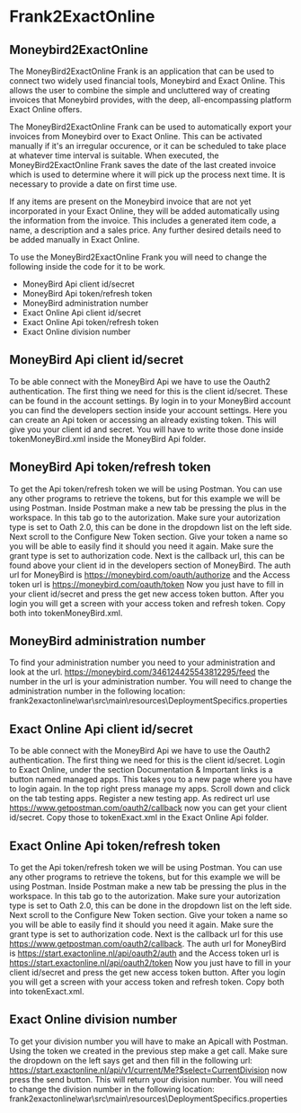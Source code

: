 # Frank2ExactOnline
## Moneybird2ExactOnline

The MoneyBird2ExactOnline Frank is an application that can be used to connect two widely used financial tools, Moneybird and Exact Online.
This allows the user to combine the simple and uncluttered way of creating invoices that Moneybird provides, with the deep, all-encompassing platform Exact Online offers.

The MoneyBird2ExactOnline Frank can be used to automatically export your invoices from Moneybird over to Exact Online.
This can be activated manually if it's an irregular occurence, or it can be scheduled to take place at whatever time interval is suitable.
When executed, the MoneyBird2ExactOnline Frank saves the date of the last created invoice which is used to determine where it will pick up the process next time.
It is necessary to provide a date on first time use.
 
If any items are present on the Moneybird invoice that are not yet incorporated in your Exact Online, they will be added automatically using the information from the invoice.
This includes a generated item code, a name, a description and a sales price. Any further desired details need to be added manually in Exact Online.

To use the MoneyBird2ExactOnline Frank you will need to change the following inside the code for it to be work.


- MoneyBird Api client id/secret
- MoneyBird Api token/refresh token
- MoneyBird administration number
- Exact Online Api client id/secret
- Exact Online Api token/refresh token
- Exact Online division number

## MoneyBird Api client id/secret
To be able connect with the MoneyBird Api we have to use the Oauth2 authentication. The first thing we need for this is the client id/secret.
These can be found in the account settings. By login in to your MoneyBird account you can find the developers section inside your account settings. Here you can create an Api token or accessing an already existing token. This will give you your client id and secret. You will have to write those done inside tokenMoneyBird.xml inside the MoneyBird Api folder.

## MoneyBird Api token/refresh token
To get the Api token/refresh token we will be using Postman. You can use any other programs to retrieve the tokens, but for this example we will be using Postman.
Inside Postman make a new tab be pressing the plus in the workspace. In this tab go to the autorization. Make sure your autorization type is set to Oath 2.0, this can be done in the dropdown list on the left side. Next scroll to the Configure New Token section.
Give your token a name so you will be able to easily find it should you need it again. Make sure the grant type is set to authorization code.
Next is the callback url, this can be found above your client id in the developers section of MoneyBird.
The auth url for MoneyBird is https://moneybird.com/oauth/authorize
and the Access token url is https://moneybird.com/oauth/token
Now you just have to fill in your client id/secret and press the get new access token button. After you login you will get a screen with your access token and refresh token. Copy both into tokenMoneyBird.xml.

## MoneyBird administration number
To find your administration number you need to your administration and look at the url. https://moneybird.com/346124425543812295/feed the number in the url is your administration number.
You will need to change the administration number in the following location:
frank2exactonline\war\src\main\resources\DeploymentSpecifics.properties

## Exact Online Api client id/secret
To be able connect with the MoneyBird Api we have to use the Oauth2 authentication. The first thing we need for this is the client id/secret.
Login to Exact Online, under the section Documentation & Important links is a button named managed apps. This takes you to a new page where you have to login again. In the top right press manage my apps. Scroll down and click on the tab testing apps. Register a new testing app. As redirect url use https://www.getpostman.com/oauth2/callback now you can get your client id/secret. Copy those to tokenExact.xml in the Exact Online Api folder.

## Exact Online Api token/refresh token
To get the Api token/refresh token we will be using Postman. You can use any other programs to retrieve the tokens, but for this example we will be using Postman.
Inside Postman make a new tab be pressing the plus in the workspace. In this tab go to the autorization. Make sure your autorization type is set to Oath 2.0, this can be done in the dropdown list on the left side. Next scroll to the Configure New Token section.
Give your token a name so you will be able to easily find it should you need it again. Make sure the grant type is set to authorization code.
Next is the callback url for this use https://www.getpostman.com/oauth2/callback.
The auth url for MoneyBird is https://start.exactonline.nl/api/oauth2/auth
and the Access token url is https://start.exactonline.nl/api/oauth2/token
Now you just have to fill in your client id/secret and press the get new access token button. After you login you will get a screen with your access token and refresh token. Copy both into tokenExact.xml.

## Exact Online division number
To get your division number you will have to make an Apicall with Postman.
Using the token we created in the previous step make a get call. Make sure the dropdown on the left says get and then fill in the following url: https://start.exactonline.nl/api/v1/current/Me?$select=CurrentDivision
now press the send button. This will return your division number.
You will need to change the division number in the following location:
frank2exactonline\war\src\main\resources\DeploymentSpecifics.properties

